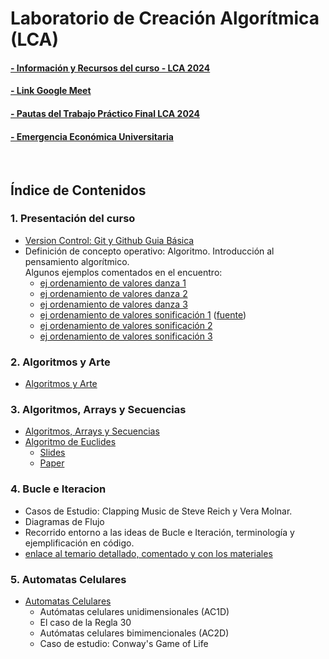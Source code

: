 # Laboratorio de Creación Algorítmica (LCA)

#### [- Información y Recursos del curso - LCA 2024](./Recursos/info_curso.md)

#### [- Link Google Meet](https://meet.google.com/rdu-bfew-quf)

#### [- Pautas del Trabajo Práctico Final LCA 2024](./Recursos/UNTREF-LCA-2024-Pautas_TP_Final.md)

#### [- Emergencia Económica Universitaria](./Recursos/Emergencia%20Económica%20Universitaria/README.md)

&nbsp;

## Índice de Contenidos

### 1. Presentación del curso

- [Version Control: Git y Github Guia Básica](./Clases/01_Presentacion_del_curso/git/Git_guia_basica.md)
- Definición de concepto operativo: Algoritmo. Introducción al pensamiento algorítmico. <br>
  Algunos ejemplos comentados en el encuentro:
  - [ej ordenamiento de valores danza 1](https://youtu.be/EdIKIf9mHk0)
  - [ej ordenamiento de valores danza 2](https://youtu.be/3San3uKKHgg)  
  - [ej ordenamiento de valores danza 3](https://youtu.be/yn0EgXHb5jc)
  - [ej ordenamiento de valores sonificación 1](https://youtu.be/kPRA0W1kECg) ([fuente](https://panthema.net/2013/sound-of-sorting/))
  - [ej ordenamiento de valores sonificación 2](https://youtu.be/GIvjJwzrHBU)
  - [ej ordenamiento de valores sonificación 3](https://youtu.be/QmOtL6pPcI0)

### 2. Algoritmos y Arte

- [Algoritmos y Arte](./Clases/02_Algoritmos_y_Arte/README.md)

### 3. Algoritmos, Arrays y Secuencias

- [Algoritmos, Arrays y Secuencias](./Clases/03_Algoritmos_arrays_secuencias/arrays_and_sequencers.md)
- [Algoritmo de Euclides](./Clases/03_Algoritmos_arrays_secuencias/Algoritmo_de_euclides.md)
  - [Slides](./Clases/03_Algoritmos_arrays_secuencias/Algoritmo_de_Euclides_y_Ritmo.pdf)
  - [Paper](https://cgm.cs.mcgill.ca/~godfried/publications/banff.pdf)
 
### 4. Bucle e Iteracion

 - Casos de Estudio: Clapping Music de Steve Reich y Vera Molnar. 
 - Diagramas de Flujo
 - Recorrido entorno a las ideas de Bucle e Iteración, terminología y ejemplificación en código.
 - [enlace al temario detallado, comentado y con los materiales](./Clases/04_Bucles_e_Iteraciones/README.md)

### 5. Automatas Celulares

- [Automatas Celulares](./Clases/05_Automatas_celulares/Automatas_celulares.md)
  -  Autómatas celulares unidimensionales (AC1D)
  -  El caso de la Regla 30
  -  Autómatas celulares bimimencionales (AC2D)
  -  Caso de estudio: Conway's Game of Life